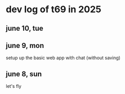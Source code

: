 # dev log of t69 in 2025

## june 10, tue

## june 9, mon

setup up the basic web app with chat (without saving)

## june 8, sun

let's fly